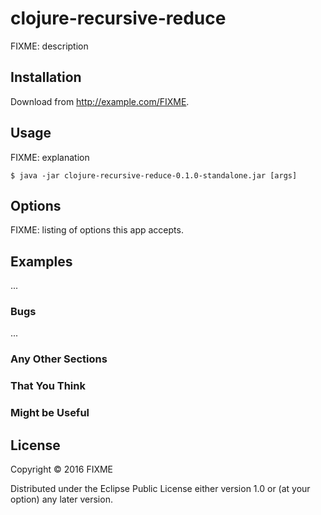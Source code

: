 # clojure-recursive-reduce

FIXME: description

## Installation

Download from http://example.com/FIXME.

## Usage

FIXME: explanation

    $ java -jar clojure-recursive-reduce-0.1.0-standalone.jar [args]

## Options

FIXME: listing of options this app accepts.

## Examples

...

### Bugs

...

### Any Other Sections
### That You Think
### Might be Useful

## License

Copyright © 2016 FIXME

Distributed under the Eclipse Public License either version 1.0 or (at
your option) any later version.
